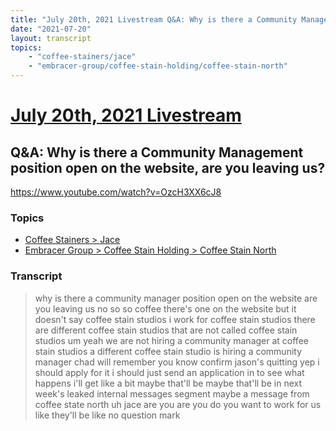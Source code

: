 ```yaml
---
title: "July 20th, 2021 Livestream Q&A: Why is there a Community Management position open on the website, are you leaving us?"
date: "2021-07-20"
layout: transcript
topics:
    - "coffee-stainers/jace"
    - "embracer-group/coffee-stain-holding/coffee-stain-north"
---
```

# [July 20th, 2021 Livestream](../2021-07-20.md)
## Q&A: Why is there a Community Management position open on the website, are you leaving us?
https://www.youtube.com/watch?v=OzcH3XX6cJ8

### Topics
* [Coffee Stainers > Jace](../topics/coffee-stainers/jace.md)
* [Embracer Group > Coffee Stain Holding > Coffee Stain North](../topics/embracer-group/coffee-stain-holding/coffee-stain-north.md)

### Transcript

> why is there a community manager position open on the website are you leaving us no so so coffee there's one on the website but it doesn't say coffee stain studios i work for coffee stain studios there are different coffee stain studios that are not called coffee stain studios um yeah we are not hiring a community manager at coffee stain studios a different coffee stain studio is hiring a community manager chad will remember you know confirm jason's quitting yep i should apply for it i should just send an application in to see what happens i'll get like a bit maybe that'll be maybe that'll be in next week's leaked internal messages segment maybe a message from coffee state north uh jace are you are you do you want to work for us like they'll be like no question mark
